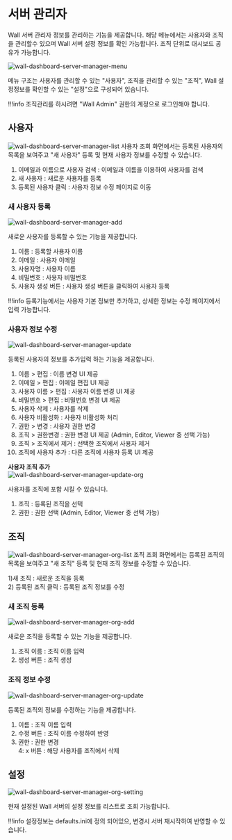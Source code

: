 # 서버 관리자
Wall 서버 관리자 정보를 관리하는 기능을 제공합니다. 해당 메뉴에서는 사용자와 조직을 관리할수 있으며 Wall 서버 설정 정보를 확인 가능합니다. 조직 단위로 대시보드 공유가 가능합니다.

![wall-dashboard-server-manager-menu](../../assets/images/wall-dashboard-server-manager-menu.png)

메뉴 구조는 사용자를 관리할 수 있는 "사용자", 조직을 관리할 수 있는 "조직", Wall 설정정보를 확인할 수 있는 "설정"으로 구성되어 있습니다.

!!!info
    조직관리를 하시려면 "Wall Admin" 권한의 계정으로 로그인해야 합니다.

## 사용자
![wall-dashboard-server-manager-list](../../assets/images/wall-dashboard-server-manager-list.png)
사용자 조회 화면에서는 등록된 사용자의 목록을 보여주고 "새 사용자" 등록 및 현재 사용자 정보를 수정할 수 있습니다.

1) 이메일과 이름으로 사용자 검색 : 이메일과 이름을 이용하여 사용자를 검색  
2) 새 사용자 : 새로운 사용자를 등록  
3) 등록된 사용자 클릭 : 사용자 정보 수정 페이지로 이동  

### 새 사용자 등록
![wall-dashboard-server-manager-add](../../assets/images/wall-dashboard-server-manager-add.png)

새로운 사용자를 등록할 수 있는 기능을 제공합니다.

1) 이름 : 등록할 사용자 이름  
2) 이메일 : 사용자 이메일  
3) 사용자명 : 사용자 이름  
4) 비밀번호 : 사용자 비밀번호  
5) 사용자 생성 버튼 : 사용자 생성 버튼을 클릭하여 사용자 등록

!!!info
    등록기능에서는 사용자 기본 정보만 추가하고, 상세한 정보는 수정 페이지에서 입력 가능합니다.

### 사용자 정보 수정
![wall-dashboard-server-manager-update](../../assets/images/wall-dashboard-server-manager-update.png)

등록된 사용자의 정보를 추가입력 하는 기능을 제공합니다.

1) 이름 > 편집 : 이름 변경 UI 제공  
2) 이메일 > 편집 : 이메일 편집 UI 제공  
3) 사용자 이름 > 편집 : 사용자 이름 변경 UI 제공  
4) 비밀번호 > 편집 : 비밀번호 변경 UI 제공  
5) 사용자 삭제 : 사용자를 삭제  
6) 사용자 비활성화 : 사용자 비활성화 처리  
7) 권한 > 변경 : 사용자 권한 변경  
8) 조직 > 권한변경 : 권한 변경 UI 제공 (Admin, Editor, Viewer  중 선택 가능)  
9) 조직 > 조직에서 제거 : 선택한 조직에서 사용자 제거  
10) 조직에 사용자 추가 : 다른 조직에 사용자 등록 UI 제공  

**사용자 조직 추가**  
![wall-dashboard-server-manager-update-org](../../assets/images/wall-dashboard-server-manager-update-org.png)

사용자를 조직에 포함 시킬 수 있습니다.

1) 조직 : 등록된 조직을 선택  
2) 권한 : 권한 선택  (Admin, Editor, Viewer  중 선택 가능)  

## 조직

![wall-dashboard-server-manager-org-list](../../assets/images/wall-dashboard-server-manager-org-list.png)
조직 조회 화면에서는 등록된 조직의 목록을 보여주고 "새 조직" 등록 및 현재 조직 정보를 수정할 수 있습니다.

1)새 조직 : 새로운 조직을 등록  
2) 등록된 조직 클릭 : 등록된 조직 정보를 수정  

### 새 조직 등록

![wall-dashboard-server-manager-org-add](../../assets/images/wall-dashboard-server-manager-org-add.png)

새로운 조직을 등록할 수 있는 기능을 제공합니다.

1) 조직 이름 : 조직 이름 입력  
2) 생성 버튼 : 조직 생성  

### 조직 정보 수정

![wall-dashboard-server-manager-org-update](../../assets/images/wall-dashboard-server-manager-org-update.png)

등록된 조직의 정보를 수정하는 기능을 제공합니다.

1) 이름 : 조직 이름 입력  
2) 수정 버튼 : 조직 이름 수정하여 반영  
3) 권한 : 권한 변경  
4: x 버튼 : 해당 사용자를 조직에서 삭제  

## 설정

![wall-dashboard-server-manager-org-setting](../../assets/images/wall-dashboard-server-manager-org-setting.png)

현재 설정된 Wall 서버의 설정 정보를 리스트로 조회 가능합니다.

!!!info
    설정정보는 defaults.ini에 정의 되어있으, 변경시 서버 재시작하여 반영할 수 있습니다.